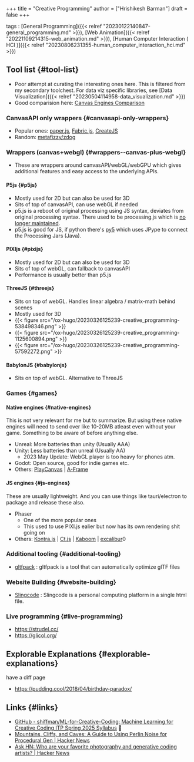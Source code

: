 +++
title = "Creative Programming"
author = ["Hrishikesh Barman"]
draft = false
+++

tags
: [General Programming]({{< relref "20230122140847-general_programming.md" >}}), [Web Animation]({{< relref "20221109214315-web_animation.md" >}}), [Human Computer Interaction ( HCI )]({{< relref "20230806231355-human_computer_interaction_hci.md" >}})


## Tool list {#tool-list}

-   Poor attempt at curating the interesting ones here. This is filtered from my secondary toolchest. For data viz specific libraries, see [Data Visualization]({{< relref "20230504114958-data_visualization.md" >}})
-   Good comparision here: [Canvas Engines Comparison](https://benchmarks.slaylines.io/pixi.html)


### CanvasAPI only wrappers {#canvasapi-only-wrappers}

-   Popular ones: [paper.js](https://github.com/paperjs/paper.js), [Fabric.js](http://fabricjs.com/), [CreateJS](https://createjs.com/)
-   Random: [metafizzy/zdog](https://github.com/metafizzy/zdog)


### Wrappers (canvas+webgl) {#wrappers--canvas-plus-webgl}

-   These are wrappers around canvasAPI/webGL/webGPU which gives additional features and easy access to the underlying APIs.


#### P5js {#p5js}

-   Mostly used for 2D but can also be used for 3D
-   Sits of top of canvasAPI, can use webGL if needed
-   p5.js is a reboot of original processing using JS syntax, deviates from original processing syntax. There used to be processing.js which is [no longer maintained](https://happycoding.io/tutorials/p5js/which-processing).
-   p5.js is good for JS, if python there's [py5](https://py5coding.org/) which uses JPype to connect the Processing Jars (Java).


#### PIXIjs {#pixijs}

-   Mostly used for 2D but can also be used for 3D
-   Sits of top of webGL, can fallback to canvasAPI
-   Performance is usually better than p5.js


#### ThreeJS {#threejs}

-   Sits on top of webGL. Handles linear algebra / matrix-math behind scenes
-   Mostly used for 3D
-   {{< figure src="/ox-hugo/20230326125239-creative_programming-538498346.png" >}}
-   {{< figure src="/ox-hugo/20230326125239-creative_programming-1125600894.png" >}}
-   {{< figure src="/ox-hugo/20230326125239-creative_programming-57592272.png" >}}


#### BabylonJS {#babylonjs}

-   Sits on top of webGL. Alternative to ThreeJS


### Games {#games}


#### Native engines {#native-engines}

This is not very relevant for me but to summarize. But using these native engines will need to send over like 10-20MB atleast even without your game. Something to be aware of before anything else.

-   Unreal: More batteries than unity (Usually AAA)
-   Unity: Less batteries than unreal (Usually AA)
    -   2023 May Update: WebGL player is too heavy for phones atm.
-   Godot: Open source, good for indie games etc.
-   Others: [PlayCanvas](https://playcanvas.com/) | [A-Frame](https://aframe.io/)


#### JS engines {#js-engines}

These are usually lightweight. And you can use things like tauri/electron to package and release these also.

-   Phaser
    -   One of the more popular ones
    -   This used to use PIXI.js ealier but now has its own rendering shit going on
-   Others: [Kontra.js](https://straker.github.io/kontra/getting-started) | [Ct.js](https://ctjs.rocks/) | [Kaboom](https://kaboomjs.com/) | [excalibur](https://excaliburjs.com//)0


### Additional tooling {#additional-tooling}

-   [gltfpack](https://meshoptimizer.org/gltf/) : gltfpack is a tool that can automatically optimize glTF files


### Website Building {#website-building}

-   [Slingcode](https://slingcode.net/) :  Slingcode is a personal computing platform in a single html file.


### Live programming {#live-programming}

-   <https://strudel.cc/>
-   <https://glicol.org/>


## Explorable Explanations {#explorable-explanations}

have a diff page

-   <https://pudding.cool/2018/04/birthday-paradox/>


## Links {#links}

-   [GitHub - shiffman/ML-for-Creative-Coding: Machine Learning for Creative Coding ITP Spring 2025 Syllabus](https://github.com/shiffman/ML-for-Creative-Coding)  🌟
-   [Mountains, Cliffs, and Caves: A Guide to Using Perlin Noise for Procedural Gen | Hacker News](https://news.ycombinator.com/item?id=43257506)
-   [Ask HN: Who are your favorite photography and generative coding artists? | Hacker News](https://news.ycombinator.com/item?id=43149242)

